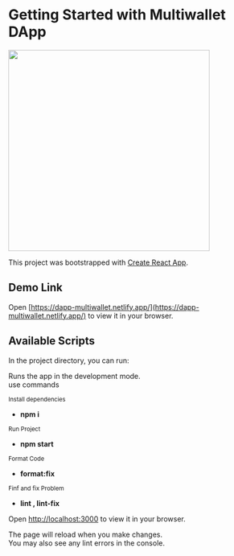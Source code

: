 # Getting Started with Multiwallet DApp


<img src="https://img.freepik.com/premium-vector/cryptocurrency-wallet-app-mobile-blockchain-technology-bitcoin-money-market-altcoins-finance-exchange-with-credit-card-flat-vector-illustration_2175-1430.jpg?w=1060" width="400"/>

This project was bootstrapped with [Create React App](https://github.com/facebook/create-react-app).

## Demo Link
Open [https://dapp-multiwallet.netlify.app/](https://dapp-multiwallet.netlify.app/) to view it in your browser.



## Available Scripts

In the project directory, you can run:

Runs the app in the development mode.\
use commands 

<sub> Install dependencies</sub>
* **npm i** 

<sub> Run Project</sub>
* **npm start**

<sub> Format Code</sub>
* **format:fix**

<sub> Finf and fix Problem</sub>
* **lint , lint-fix**

Open [http://localhost:3000](http://localhost:3000) to view it in your browser.

The page will reload when you make changes.\
You may also see any lint errors in the console.
